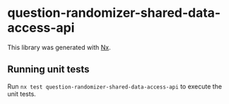# question-randomizer-shared-data-access-api

This library was generated with [Nx](https://nx.dev).

## Running unit tests

Run `nx test question-randomizer-shared-data-access-api` to execute the unit tests.
